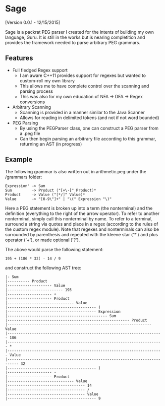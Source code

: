 Sage
====

[Version 0.0.1 - 12/15/2015]

Sage is a packrat PEG parser I created for the intents of building my own language, Guru. It is still in the works but is
nearing completition and provides the framework needed to parse arbitrary PEG grammars.

Features
--------

* Full fledged Regex support
  * I am aware C++11 provides support for regexes but wanted to custom-roll my own library
  * This allows me to have complete control over the scanning and parsing process
  * This was also for my own education of NFA -> DFA -> Regex conversions
* Arbitrary Scanning
  * Scanning is provided in a manner similar to the Java Scanner
  * Allows for reading in delimited tokens (and not if not word bounded)
* PEG Parsing
  * By using the PEGParser class, one can construct a PEG parser from a .peg file
  * Can then begin parsing an arbitrary file according to this grammar, returning an AST (in progress)

Example
-------

The following grammar is also written out in arithmetic.peg under the /grammars folder:

```
Expression' -> Sum
Sum         -> Product ("[+\-]" Product)*
Product     -> Value ("[*/]" Value)*
Value       -> "[0-9\"]+" | "\(" Expression "\)"
```

Here a PEG statement is broken up into a term (the nonterminal) and the definition (everything to the right of the
arrow operator). To refer to another nonterminal, simply call this nonterminal by name. To refer to a terminal, surround
a string via quotes and place in a regex (according to the rules of the custom regex module). Note that regexes and
nonterminals can also be surrounded by parenthesis and repeated with the kleene star ('*') and plus operator ('+'), or 
made optional ('?').

The above would parse the following statement:

```
195 + (186 * 32) - 14 / 9
```

and construct the following AST tree:

```
|- Sum
|---------- Product
|-------------------- Value
|------------------------- 195
|-------------------- +
|-------------------- Product
|------------------------------ Value
|---------------------------------------- (
|---------------------------------------- Expression
|--------------------------------------------- Sum
|------------------------------------------------------- Product
|----------------------------------------------------------------- Value
|---------------------------------------------------------------------- 186
|---------------------------------------------------------------------- *
|---------------------------------------------------------------------- Value
|--------------------------------------------------------------------------- 32
|---------------------------------------- )
|-------------------- -
|-------------------- Product
|------------------------------ Value
|----------------------------------- 14
|----------------------------------- /
|----------------------------------- Value
|---------------------------------------- 9
```

